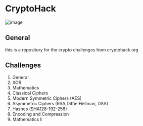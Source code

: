 # CryptoHack
![image](!https://github.com/JFOZ1010/CryptoHack/blob/master/SiteMain.png)

## General
this is a repository for the crypto challenges from cryptohack.org

## Challenges
1. General
2. XOR
3. Mathematics
4. Classical Ciphers
5. Modern Symmetric Ciphers (AES)
6. Asymmetric Ciphers (RSA,Diffie Hellman, DSA)
7. Hashes (SHA128-192-256)
8. Encoding and Compression
9. Mathematics II

